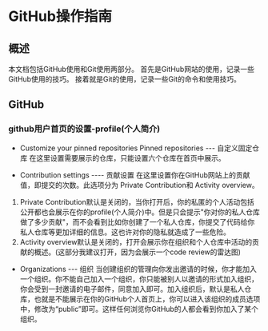 # GitHub操作指南
## 概述
本文档包括GitHub使用和Git使用两部分。
首先是GitHub网站的使用，记录一些GitHub使用的技巧。
接着就是Git的使用，记录一些Git的命令和使用技巧。

## GitHub
### github用户首页的设置-profile(个人简介)
- Customize your pinned repositories
Pinned repositories --- 自定义固定仓库
在这里设置需要展示的仓库，只能设置六个仓库在首页中展示。

- Contribution settings ---- 贡献设置
在这里设置你在GitHub网站上的贡献值，即提交的次数。此选项分为 Private Contribution和 Activity overview。
1. Private Contribution默认是关闭的，当你打开后，你的私匿的个人活动包括公开都也会展示在你的profile(个人简介)中。但是只会提示"你对你的私人仓库做了多少贡献"，而不会看到比如你创建了一个私人仓库，你提交了代码给你私人仓库等更加详细的信息。这也许对你的隐私就造成了一些危险。
2. Activity overview默认是关闭的，打开会展示你在组织和个人仓库中活动的贡献的概述。(这部分我建议打开，因为会展示一个code review的雷达图)

- Organizations --- 组织
当创建组织的管理向你发出邀请的时候，你才能加入一个组织。你不能自己加入一个组织，你只能被别人以邀请的形式加入组织，你会受到一封邀请的电子邮件，同意加入即可。加入组织后，默认是私人仓库，也就是不能展示在你的GitHub个人首页上，你可以进入该组织的成员选项中，修改为“public”即可。这样任何浏览你GitHub的人都会看到你加入了某个组织。

